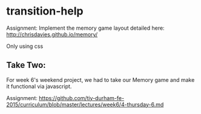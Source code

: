 # transition-help

Assignment:
Implement the memory game layout detailed here: http://chrisdavies.github.io/memory/

Only using css

## Take Two:

For week 6's weekend project, we had to take our Memory game and make it functional via javascript.

Assignment: 
https://github.com/tiy-durham-fe-2015/curriculum/blob/master/lectures/week6/4-thursday-6.md
